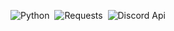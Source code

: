 ![Python](https://img.shields.io/badge/Python-3.10-blue)&nbsp;
![Requests](https://img.shields.io/badge/Requests-%202.27-red)&nbsp;
![Discord Api](https://img.shields.io/badge/Discord%20api-v9-blueviolet)&nbsp;
